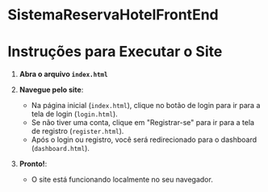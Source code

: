 # SistemaReservaHotelFrontEnd

# Instruções para Executar o Site

1. **Abra o arquivo `index.html`**
2. **Navegue pelo site**:
   - Na página inicial (`index.html`), clique no botão de login para ir para a tela de login (`login.html`).
   - Se não tiver uma conta, clique em "Registrar-se" para ir para a tela de registro (`register.html`).
   - Após o login ou registro, você será redirecionado para o dashboard (`dashboard.html`).

3. **Pronto!**:
   - O site está funcionando localmente no seu navegador.
